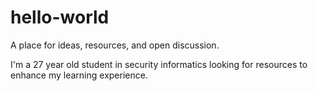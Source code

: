 # hello-world
A place for ideas, resources, and open discussion.

I'm a 27 year old student in security informatics looking for resources to enhance my learning experience.
